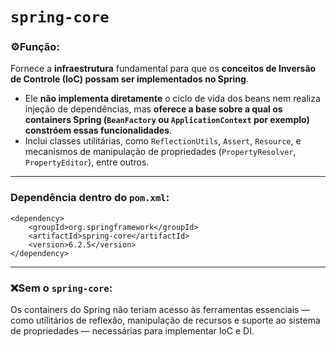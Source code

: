 # `spring-core`

### ⚙Função: 
Fornece a **infraestrutura** fundamental para que os **conceitos de Inversão de Controle (IoC) possam ser implementados no Spring**.
- Ele **não implementa diretamente** o ciclo de vida dos beans nem realiza injeção de dependências, mas **oferece a base sobre a qual os containers Spring (`BeanFactory` ou `ApplicationContext` por exemplo) constróem essas funcionalidades**.
- Inclui classes utilitárias, como `ReflectionUtils`, `Assert`, `Resource`, e mecanismos de manipulação de propriedades (`PropertyResolver`, `PropertyEditor`), entre outros.

---
### Dependência dentro do `pom.xml`:

```
<dependency>
    <groupId>org.springframework</groupId>
    <artifactId>spring-core</artifactId>
    <version>6.2.5</version>
</dependency>
```
---

### ❌Sem o `spring-core`:   
Os containers do Spring não teriam acesso às ferramentas essenciais — como utilitários de reflexão, manipulação de recursos e suporte ao sistema de propriedades — necessárias para implementar IoC e DI.
